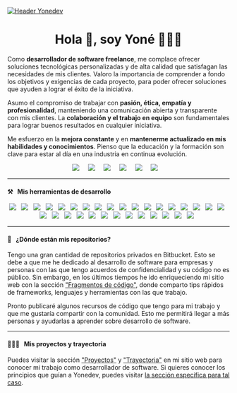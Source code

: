 [![Header Yonedev](https://res.cloudinary.com/dcllw95id/images/v1689187983/yonedev/Yonedev-Github/Yonedev-Github.png?_i=AA)](https://yone.dev/)

<!--
  README.md basado en el originla de David Flores https://github.com/dfloresdev/dfloresdev
-->
  
<h1 align='center'>Hola 👋, soy Yoné 🧑🏻‍💻</h1>

<p >
  Como <strong>desarrollador de software freelance</strong>, me complace ofrecer soluciones tecnológicas personalizadas y de alta calidad que satisfagan las necesidades de mis clientes. Valoro la importancia de comprender a fondo los objetivos y exigencias de cada proyecto, para poder ofrecer soluciones que ayuden a lograr el éxito de la iniciativa.
</p>

<p >
   Asumo el compromiso de trabajar con <strong>pasión, ética, empatía y profesionalidad</strong>, manteniendo una comunicación abierta y transparente con mis clientes. La <strong>colaboración y el trabajo en equipo</strong> son fundamentales para lograr buenos resultados en cualquier iniciativa.
</p>

<p >
   Me esfuerzo en la <strong>mejora constante</strong> y en <strong>mantenerme actualizado en mis habilidades y conocimientos</strong>. Pienso que la educación y la formación son clave para estar al día en una industria en continua evolución.
</p>

<p align='center'>
  <a href="https://linkedin.yone.dev"><img src="https://img.shields.io/badge/linkedin-%230077B5.svg?&style=for-the-badge&logo=linkedin&logoColor=white" /></a>&nbsp;&nbsp;&nbsp;&nbsp;
  <a href="https://instagram.yone.dev"><img src="https://img.shields.io/static/v1?style=for-the-badge&message=Instagram&color=E4405F&logo=Instagram&logoColor=FFFFFF&label=" /></a>&nbsp;&nbsp;&nbsp;&nbsp;
  <a href="https://twitter.yone.dev"><img src="https://img.shields.io/badge/twitter-%231DA1F2.svg?&style=for-the-badge&logo=twitter&logoColor=white" /></a>&nbsp;&nbsp;&nbsp;&nbsp;
  <a href="https://facebook.yone.dev"><img src="https://img.shields.io/static/v1?style=for-the-badge&message=Facebook&color=1877F2&logo=Facebook&logoColor=FFFFFF&label=" /></a>&nbsp;&nbsp;&nbsp;&nbsp;
  <a href="https://links.yone.dev"><img src="https://img.shields.io/static/v1?style=for-the-badge&message=Linktree&color=222222&logo=Linktree&logoColor=43E55E&label=" /></a>&nbsp;&nbsp;&nbsp;&nbsp;
  <a href="mailto:hi@yone.dev?subject=Hola%20Yoné"><img src="https://img.shields.io/static/v1?style=for-the-badge&message=Mail&color=EA4335&logo=Gmail&logoColor=FFFFFF&label=" /></a>&nbsp;&nbsp;&nbsp;&nbsp
</p>

<hr>

<h4>⚒&nbsp;&nbsp;&nbsp;Mis herramientas de desarrollo</h4>
<p align='center'>
 <!--
  https://github.com/progfay/shields-with-icon/blob/master/Snippets.md
  -->
  <img src="https://img.shields.io/badge/javascript%20-%23F7DF1E.svg?&style=for-the-badge&logo=javascript&logoColor=white" />&nbsp;&nbsp;
  <img src="https://img.shields.io/badge/node.js%20-%23339933.svg?&style=for-the-badge&logo=node.js&logoColor=white" />&nbsp;&nbsp;
  <img src="https://img.shields.io/badge/express%20-%23339933.svg?&style=for-the-badge&logo=express&logoColor=white" />&nbsp;&nbsp;
  <img src="https://img.shields.io/static/v1?style=for-the-badge&message=Nuxt.js&color=222222&logo=Nuxt.js&logoColor=00DC82&label=" />&nbsp;&nbsp;
  <img src="https://img.shields.io/static/v1?style=for-the-badge&message=Vuex&color=222222&logo=Vue.js&logoColor=4FC08D&label=" />&nbsp;&nbsp;
  <img src="https://img.shields.io/static/v1?style=for-the-badge&message=React+Native&color=222222&logo=React&logoColor=61DAFB&label=" />&nbsp;&nbsp;
  <img src="https://img.shields.io/badge/redux%20-%23764ABC.svg?&style=for-the-badge&logo=redux&logoColor=white" />&nbsp;&nbsp;
  <img src="https://img.shields.io/static/v1?style=for-the-badge&message=PHP&color=777BB4&logo=PHP&logoColor=FFFFFF&label=" />&nbsp;&nbsp;
  <img src="https://img.shields.io/static/v1?style=for-the-badge&message=Symfony&color=000000&logo=Symfony&logoColor=FFFFFF&label=" />&nbsp;&nbsp;
  <img src="https://img.shields.io/static/v1?style=for-the-badge&message=Doctrine&color=FE8439&logo=doctrine&logoColor=000000&label=" />&nbsp;&nbsp;
  <img src="https://img.shields.io/badge/html5%20-%23e34f26.svg?&style=for-the-badge&logo=html5&logoColor=white" />&nbsp;&nbsp;
  <img src="https://img.shields.io/badge/css3%20-%231572B6.svg?&style=for-the-badge&logo=css3&logoColor=white" />&nbsp;&nbsp;
  <img src="https://img.shields.io/badge/sass%20-%23cc6699.svg?&style=for-the-badge&logo=sass&logoColor=white" />&nbsp;&nbsp;
  <img src="https://img.shields.io/static/v1?style=for-the-badge&message=Tailwind+CSS&color=222222&logo=Tailwind+CSS&logoColor=06B6D4&label=" />&nbsp;&nbsp;
  <img src="https://img.shields.io/static/v1?style=for-the-badge&message=PWA&color=5A0FC8&logo=PWA&logoColor=FFFFFF&label=" />&nbsp;&nbsp;
  <img src="https://img.shields.io/badge/mongodb%20-%2358aa50.svg?&style=for-the-badge&logo=mongodb&logoColor=white" />&nbsp;&nbsp;
  <img src="https://img.shields.io/static/v1?style=for-the-badge&message=MariaDB&color=003545&logo=MariaDB&logoColor=FFFFFF&label=" />&nbsp;&nbsp;
  <img src="https://img.shields.io/badge/mysql%20-%23016B93.svg?&style=for-the-badge&logo=mysql&logoColor=white" />&nbsp;&nbsp;
  <img src="https://img.shields.io/static/v1?style=for-the-badge&message=.ENV&color=222222&logo=.ENV&logoColor=ECD53F&label=" />&nbsp;&nbsp;
  <img src="https://img.shields.io/badge/swagger%20-%236D9A00.svg?&style=for-the-badge&logo=swagger&logoColor=white" />&nbsp;&nbsp;
  <img src="https://img.shields.io/badge/docker%20-%232496ED.svg?&style=for-the-badge&logo=docker&logoColor=white" />&nbsp;&nbsp;
  <img src="https://img.shields.io/badge/linux%20-%23000.svg?&style=for-the-badge&logo=linux&logoColor=white" />&nbsp;&nbsp;
  <img src="https://img.shields.io/static/v1?style=for-the-badge&message=macOS&color=000000&logo=macOS&logoColor=FFFFFF&label=" />&nbsp;&nbsp;
  <img src="https://img.shields.io/static/v1?style=for-the-badge&message=diagrams.net&color=F08705&logo=diagrams.net&logoColor=FFFFFF&label=" />&nbsp;&nbsp;
  <img src="https://img.shields.io/badge/git%20-%23F05133.svg?&style=for-the-badge&logo=git&logoColor=white" />&nbsp;&nbsp;
  <img src="https://img.shields.io/static/v1?style=for-the-badge&message=Bitbucket&color=0052CC&logo=Bitbucket&logoColor=FFFFFF&label=" />&nbsp;&nbsp;
  <img src="https://img.shields.io/static/v1?style=for-the-badge&message=GitHub&color=181717&logo=GitHub&logoColor=FFFFFF&label=" />&nbsp;&nbsp;
  <img src="https://img.shields.io/static/v1?style=for-the-badge&message=Prettier&color=222222&logo=Prettier&logoColor=F7B93E&label=" />&nbsp;&nbsp;
  <img src="https://img.shields.io/static/v1?style=for-the-badge&message=Shopify&color=222222&logo=Shopify&logoColor=7AB55C&label=" />&nbsp;&nbsp;
  <img src="https://img.shields.io/static/v1?style=for-the-badge&message=WordPress&color=21759B&logo=WordPress&logoColor=FFFFFF&label=" />&nbsp;&nbsp;
  <img src="https://img.shields.io/static/v1?style=for-the-badge&message=WooCommerce&color=96588A&logo=WooCommerce&logoColor=FFFFFF&label=" />&nbsp;&nbsp;
</p>

<hr>

<h4>🤯&nbsp;&nbsp;&nbsp;¿Dónde están mis repositorios?</h4>
  <p>
    Tengo una gran cantidad de repositorios privados en Bitbucket. Esto se debe a que me he dedicado al desarrollo de software para empresas y personas con las que tengo acuerdos de confidencialidad y su código no es público. Sin embargo, en los últimos tiempos he ido enriqueciendo mi sitio web con la sección <a href="https://yone.dev/snippets/" target="_blank">"Fragmentos de código"</a>, donde comparto tips rápidos de frameworks, lenguajes y herramientas con las que trabajo.
  </p>
  <p>
    Pronto publicaré algunos recursos de código que tengo para mi trabajo y que me gustaría compartir con la comunidad. Esto me permitirá llegar a más personas y ayudarlas a aprender sobre desarrollo de software.
  </p>
<hr>  
<h4>🧑🏻‍💻&nbsp;&nbsp;&nbsp;Mis proyectos y trayectoria</h4>
<p>
   Puedes visitar la sección <a href="https://yone.dev/proyectos/" target="_blank">"Proyectos"</a> y <a href="https://yone.dev/trayectoria/" target="_blank">"Trayectoria"</a> en mi sitio web para conocer mi trabajo como desarrollador de software. Si quieres conocer los principios que guían a Yonedev, puedes visitar <a href="https://yone.dev/principios/" target="_blank">la sección específica para tal caso</a>.
  </p>

